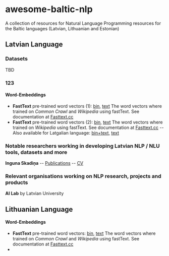 # awesome-baltic-nlp
A collection of resources for Natural Language Programming resources for the Baltic languages (Latvian, Lithuanian and Estonian)


## Latvian Language

### Datasets

TBD

### 123

#### Word-Embeddings
 - **FastText** pre-trained word vectors (1): [bin](https://dl.fbaipublicfiles.com/fasttext/vectors-crawl/cc.lv.300.bin.gz), [text](https://dl.fbaipublicfiles.com/fasttext/vectors-crawl/cc.lv.300.vec.gz) The word vectors where trained on *Common Crawl* and *Wikipedia* using fastText. See documentation at [Fasttext.cc](https://fasttext.cc/docs/en/crawl-vectors.html)
 - **FastText** pre-trained word vectors (2): [bin](https://dl.fbaipublicfiles.com/fasttext/vectors-crawl/cc.lv.300.bin.gz), [text](https://dl.fbaipublicfiles.com/fasttext/vectors-crawl/cc.lv.300.vec.gz) The word vectors where trained on *Wikipedia* using fastText. See documentation at [Fasttext.cc](https://fasttext.cc/docs/en/crawl-vectors.html)
 -- Also available for Latgalian language: [bin+text](), [text]()


### Notable researchers working in developing Latvian NLP / NLU tools, datasets and more

**Inguna Skadiņa**  -- [Publications](https://dblp.org/pid/36/8155.html) -- [CV](http://ailab.mii.lu.lv/users/inguna/)


### Relevant organisations working on NLP research, projects and products

**AI Lab** by Latvian University






## Lithuanian Language

#### Word-Embeddings
 - **FastText** pre-trained word vectors: [bin](https://dl.fbaipublicfiles.com/fasttext/vectors-crawl/cc.lt.300.bin.gz), [text](https://dl.fbaipublicfiles.com/fasttext/vectors-crawl/cc.lt.300.vec.gz) The word vectors where trained on *Common Crawl* and *Wikipedia* using fastText. See documentation at [Fasttext.cc](https://fasttext.cc/docs/en/crawl-vectors.html)
 - 

